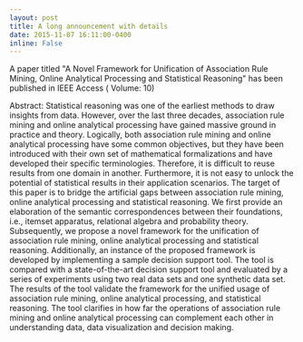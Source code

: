 ```yaml
---
layout: post
title: A long announcement with details
date: 2015-11-07 16:11:00-0400
inline: False
---
```


A paper titled "A Novel Framework for Unification of Association Rule Mining, Online Analytical Processing and Statistical Reasoning" has been published in IEEE Access ( Volume: 10)

Abstract: Statistical reasoning was one of the earliest methods to draw insights from data. However, over the last three decades, association rule mining and online analytical processing have gained massive ground in practice and theory. Logically, both association rule mining and online analytical processing have some common objectives, but they have been introduced with their own set of mathematical formalizations and have developed their specific terminologies. Therefore, it is difficult to reuse results from one domain in another. Furthermore, it is not easy to unlock the potential of statistical results in their application scenarios. The target of this paper is to bridge the artificial gaps between association rule mining, online analytical processing and statistical reasoning. We first provide an elaboration of the semantic correspondences between their foundations, i.e., itemset apparatus, relational algebra and probability theory. Subsequently, we propose a novel framework for the unification of association rule mining, online analytical processing and statistical reasoning. Additionally, an instance of the proposed framework is developed by implementing a sample decision support tool. The tool is compared with a state-of-the-art decision support tool and evaluated by a series of experiments using two real data sets and one synthetic data set. The results of the tool validate the framework for the unified usage of association rule mining, online analytical processing, and statistical reasoning. The tool clarifies in how far the operations of association rule mining and online analytical processing can complement each other in understanding data, data visualization and decision making.
